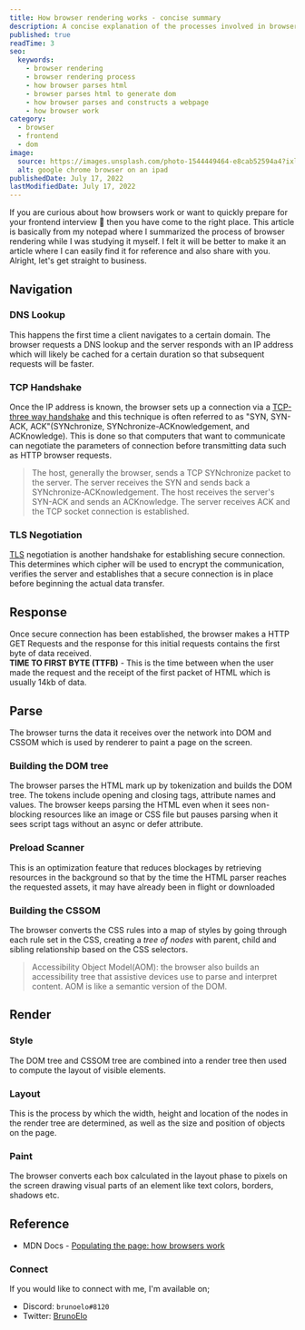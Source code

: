 ```yaml
---
title: How browser rendering works - concise summary
description: A concise explanation of the processes involved in browser rendering from the client url navigation to server interaction, parsing and then rendering.
published: true
readTime: 3
seo:
  keywords:
    - browser rendering
    - browser rendering process
    - how browser parses html
    - browser parses html to generate dom
    - how browser parses and constructs a webpage
    - how browser work
category:
  - browser
  - frontend
  - dom
image:
  source: https://images.unsplash.com/photo-1544449464-e8cab52594a4?ixlib=rb-1.2.1&ixid=MnwxMjA3fDB8MHxwaG90by1wYWdlfHx8fGVufDB8fHx8&auto=format&fit=crop&w=871&q=80
  alt: google chrome browser on an ipad
publishedDate: July 17, 2022
lastModifiedDate: July 17, 2022
---
```


If you are curious about how browsers work or want to quickly prepare for your frontend interview 👀 then you have come to the right place. This article is basically from my notepad where I summarized the process of browser rendering while I was studying it myself. I felt it will be better to make it an article where I can easily find it for reference and also share with you. Alright, let's get straight to business.

## Navigation
### DNS Lookup
This happens the first time a client navigates to a certain domain. The browser requests a DNS lookup and the server responds with an IP address which will likely be cached for a certain duration so that subsequent requests will be faster.
### TCP Handshake
Once the IP address is known, the browser sets up a connection via a [TCP-three way handshake](https://developer.mozilla.org/en-US/docs/Glossary/TCP_handshake) and this technique is often referred to as "SYN, SYN-ACK, ACK"(SYNchronize, SYNchronize-ACKnowledgement, and ACKnowledge). This is done so that computers that want to communicate can negotiate the parameters of connection before transmitting data such as HTTP browser requests.
> The host, generally the browser, sends a TCP SYNchronize packet to the server. The server receives the SYN and sends back a SYNchronize-ACKnowledgement. The host receives the server's SYN-ACK and sends an ACKnowledge. The server receives ACK and the TCP socket connection is established.

### TLS Negotiation
[TLS](https://developer.mozilla.org/en-US/docs/Glossary/TLS) negotiation is another handshake for establishing secure connection. This determines which cipher will be used to encrypt the communication, verifies the server and establishes that a secure connection is in place before beginning the actual data transfer.
## Response
Once secure connection has been established, the browser makes a HTTP GET Requests and the response for this initial requests contains the first byte of data received.  
**TIME TO FIRST BYTE (TTFB)** - This is the time between when the user made the request and the receipt of the first packet of HTML which is usually 14kb of data.
## Parse
The browser turns the data it receives over the network into DOM and CSSOM which is used by renderer to paint a page on the screen.
### Building the DOM tree
The browser parses the HTML mark up by tokenization and builds the DOM tree. The tokens include opening and closing tags, attribute names and values. The browser keeps parsing the HTML even when it sees non-blocking resources like an image or CSS file but pauses parsing when it sees script tags without an async or defer attribute.
### Preload Scanner
This is an optimization feature that reduces blockages by retrieving resources in the background so that by the time the HTML parser reaches the requested assets, it may have already been in flight or downloaded
### Building the CSSOM
The browser converts the CSS rules into a map of styles by going through each rule set in the CSS, creating a *tree of nodes* with parent, child and sibling relationship based on the CSS selectors. 
> Accessibility Object Model(AOM): the browser also builds an accessibility tree that assistive devices use to parse and interpret content. AOM is like a semantic version of the DOM.

## Render
### Style
The DOM tree and CSSOM tree are combined into a render tree then used to compute the layout of visible elements.
### Layout
This is the process by which the width, height and location of the nodes in the render tree are determined, as well as the size and position of objects on the page.
### Paint
The browser converts each box calculated in the layout phase to pixels on the screen drawing visual parts of an element like text colors, borders, shadows etc.

## Reference
- MDN Docs - [Populating the page: how browsers work](https://developer.mozilla.org/en-US/docs/Web/Performance/How_browsers_work)

### Connect
If you would like to connect with me, I'm available on;
- Discord: `brunoelo#8120`
- Twitter: [BrunoElo](https://twitter.com/brunoelo)